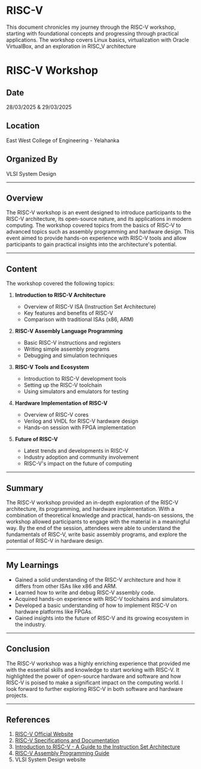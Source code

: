 # RISC-V
This document chronicles my journey through the RISC-V workshop, starting with foundational concepts and progressing through practical applications. The workshop covers Linux basics, virtualization with Oracle VirtualBox, and an exploration in RISC_V architecture

# RISC-V Workshop

## Date
28/03/2025 & 29/03/2025

## Location
East West College of Engineering - Yelahanka

## Organized By
VLSI System Design

---

## Overview

The RISC-V workshop is an event designed to introduce participants to the RISC-V architecture, its open-source nature, and its applications in modern computing. The workshop covered topics from the basics of RISC-V to advanced topics such as assembly programming and hardware design. This event aimed to provide hands-on experience with RISC-V tools and allow participants to gain practical insights into the architecture's potential.

---

## Content

The workshop covered the following topics:

1. **Introduction to RISC-V Architecture**
   - Overview of RISC-V ISA (Instruction Set Architecture)
   - Key features and benefits of RISC-V
   - Comparison with traditional ISAs (x86, ARM)

2. **RISC-V Assembly Language Programming**
   - Basic RISC-V instructions and registers
   - Writing simple assembly programs
   - Debugging and simulation techniques

3. **RISC-V Tools and Ecosystem**
   - Introduction to RISC-V development tools
   - Setting up the RISC-V toolchain
   - Using simulators and emulators for testing

4. **Hardware Implementation of RISC-V**
   - Overview of RISC-V cores
   - Verilog and VHDL for RISC-V hardware design
   - Hands-on session with FPGA implementation

5. **Future of RISC-V**
   - Latest trends and developments in RISC-V
   - Industry adoption and community involvement
   - RISC-V's impact on the future of computing

---

## Summary

The RISC-V workshop provided an in-depth exploration of the RISC-V architecture, its programming, and hardware implementation. With a combination of theoretical knowledge and practical, hands-on sessions, the workshop allowed participants to engage with the material in a meaningful way. By the end of the session, attendees were able to understand the fundamentals of RISC-V, write basic assembly programs, and explore the potential of RISC-V in hardware design.

---

## My Learnings

- Gained a solid understanding of the RISC-V architecture and how it differs from other ISAs like x86 and ARM.
- Learned how to write and debug RISC-V assembly code.
- Acquired hands-on experience with RISC-V toolchains and simulators.
- Developed a basic understanding of how to implement RISC-V on hardware platforms like FPGAs.
- Gained insights into the future of RISC-V and its growing ecosystem in the industry.

---

## Conclusion

The RISC-V workshop was a highly enriching experience that provided me with the essential skills and knowledge to start working with RISC-V. It highlighted the power of open-source hardware and software and how RISC-V is poised to make a significant impact on the computing world. I look forward to further exploring RISC-V in both software and hardware projects.

---

## References

1. [RISC-V Official Website](https://riscv.org)
2. [RISC-V Specifications and Documentation](https://riscv.org/technical/specifications/)
3. [Introduction to RISC-V - A Guide to the Instruction Set Architecture](https://www.springer.com/gp/book/9783030511787)
4. [RISC-V Assembly Programming Guide](https://inst.eecs.berkeley.edu/~cs61c/fa20/RISC-V/)
5. VLSI System Design website


